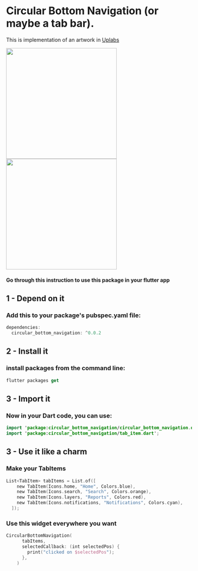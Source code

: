 # Circular Bottom Navigation (or maybe a tab bar).

This is implementation of an artwork in [Uplabs](https://www.uplabs.com/posts/bottom-tab)

<p>
    <img src="https://github.com/imaNNeoFighT/circular_bottom_navigation/blob/master/repo_files/images/uplabs_demo.gif" width="300">
    <img src="https://github.com/imaNNeoFighT/circular_bottom_navigation/blob/master/repo_files/images/demo.gif" width="300">
</p>


#### Go through this instruction to use this package in your flutter app

## 1 - Depend on it

### Add this to your package's pubspec.yaml file:

```kotlin
dependencies:
  circular_bottom_navigation: ^0.0.2
```

## 2 - Install it

### install packages from the command line:
```kotlin
flutter packages get
```

## 3 - Import it
### Now in your Dart code, you can use:
```kotlin
import 'package:circular_bottom_navigation/circular_bottom_navigation.dart';
import 'package:circular_bottom_navigation/tab_item.dart';
```

## 3 - Use it like a charm
### Make your TabItems
```kotlin
List<TabItem> tabItems = List.of([
    new TabItem(Icons.home, "Home", Colors.blue),
    new TabItem(Icons.search, "Search", Colors.orange),
    new TabItem(Icons.layers, "Reports", Colors.red),
    new TabItem(Icons.notifications, "Notifications", Colors.cyan),
  ]);
```

### Use this widget everywhere you want
```kotlin
CircularBottomNavigation(
      tabItems,
      selectedCallback: (int selectedPos) {
        print("clicked on $selectedPos");
      },
    )
```